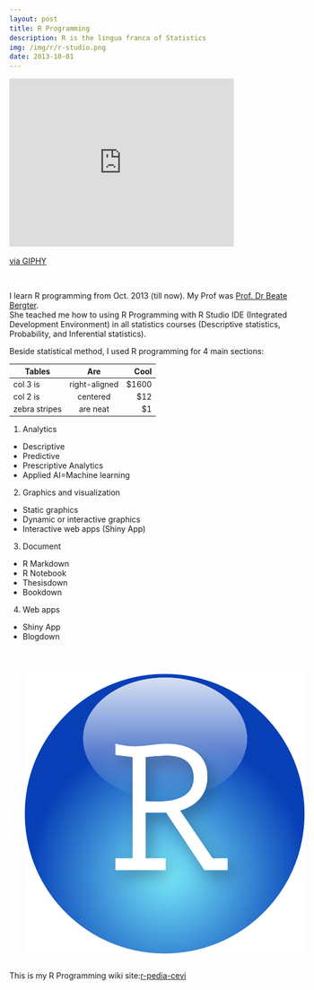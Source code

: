 ```yaml
---
layout: post
title: R Programming
description: R is the lingua franca of Statistics
img: /img/r/r-studio.png
date: 2013-10-01
---
```


<iframe src="https://giphy.com/embed/LHZyixOnHwDDy" width="400" height="300" frameBorder="0" class="giphy-embed" allowFullScreen></iframe><p><a href="https://giphy.com/gifs/computer-working-cat-LHZyixOnHwDDy">via GIPHY</a></p>
<Br>

I learn R programming from Oct. 2013 (till now). My Prof was <a href="https://www.htw-berlin.de/hochschule/personen/person/?eid=9212">Prof. Dr Beate Bergter</a>.
<Br>
She teached me how to using R Programming with R Studio IDE (Integrated Development Environment) in all statistics courses (Descriptive statistics, Probability, and Inferential statistics).
<Br>
 
 Beside statistical method, I used R programming for 4 main sections:
 
 | Tables        | Are           | Cool  |
| ------------- |:-------------:| -----:|
| col 3 is      | right-aligned | $1600 |
| col 2 is      | centered      |   $12 |
| zebra stripes | are neat      |    $1 |

 
1. Analytics
* Descriptive 
* Predictive
* Prescriptive Analytics
* Applied AI=Machine learning

2. Graphics and visualization
* Static graphics
* Dynamic or interactive graphics
* Interactive web apps (Shiny App)

3. Document
* R Markdown
* R Notebook
* Thesisdown
* Bookdown

4. Web apps
* Shiny App
* Blogdown
<Br>

<img class="col one right" src="/img/r/r-studio.png" style="padding:25px">
<Br>
 This is my R Programming wiki site:<a href="https://r-pedia.gitbook.io/cevi/descriptive-analytics">r-pedia-cevi</a>

